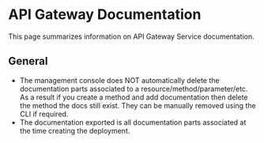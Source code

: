 # API Gateway Documentation
This page summarizes information on API Gateway Service documentation.

## General
* The management console does NOT automatically delete the documentation parts associated to a resource/method/parameter/etc. As a result if you create a method and add documentation then delete the method the docs still exist. They can be manually removed using the CLI if required.
* The documentation exported is all documentation parts associated at the time creating the deployment. 
